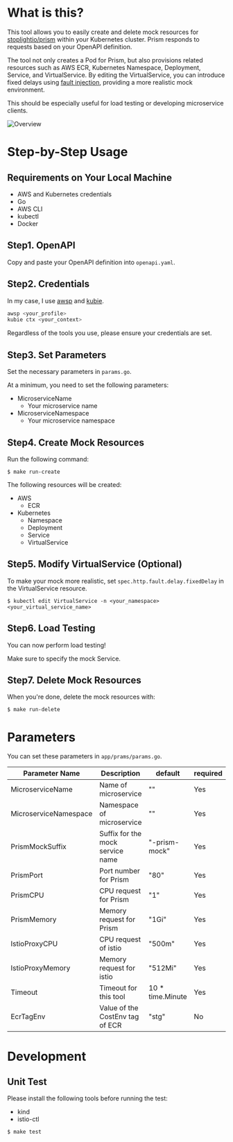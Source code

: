 # What is this?
This tool allows you to easily create and delete mock resources for [stoplightio/prism](https://github.com/stoplightio/prism) within your Kubernetes cluster. Prism responds to requests based on your OpenAPI definition.

The tool not only creates a Pod for Prism, but also provisions related resources such as AWS ECR, Kubernetes Namespace, Deployment, Service, and VirtualService. By editing the VirtualService, you can introduce fixed delays using [fault injection](https://istio.io/latest/docs/tasks/traffic-management/fault-injection/), providing a more realistic mock environment.

This should be especially useful for load testing or developing microservice clients.

![Overview](https://github.com/user-attachments/assets/0666cc59-160e-441e-8f90-b7f2ab2a602a)

# Step-by-Step Usage
## Requirements on Your Local Machine
- AWS and Kubernetes credentials
- Go
- AWS CLI
- kubectl
- Docker

## Step1. OpenAPI
Copy and paste your OpenAPI definition into `openapi.yaml`.

## Step2. Credentials
In my case, I use [awsp](https://github.com/johnnyopao/awsp) and [kubie](https://github.com/sbstp/kubie).

```bash
awsp <your_profile>
kubie ctx <your_context>
```

Regardless of the tools you use, please ensure your credentials are set.

## Step3. Set Parameters
Set the necessary parameters in `params.go`.

At a minimum, you need to set the following parameters:

- MicroserviceName
  - Your microservice name
- MicroserviceNamespace
  - Your microservice namespace

## Step4. Create Mock Resources
Run the following command:

```
$ make run-create
```

The following resources will be created:

- AWS
  - ECR
- Kubernetes
  - Namespace
  - Deployment
  - Service
  - VirtualService

## Step5. Modify VirtualService (Optional)
To make your mock more realistic, set `spec.http.fault.delay.fixedDelay` in the VirtualService resource.

```
$ kubectl edit VirtualService -n <your_namespace> <your_virtual_service_name>
```

## Step6. Load Testing
You can now perform load testing!

Make sure to specify the mock Service.

## Step7. Delete Mock Resources
When you're done, delete the mock resources with:

```
$ make run-delete
```

# Parameters
You can set these parameters in `app/prams/params.go`.

| Parameter Name                | Description                               | default                        | required |
|-------------------------------|-------------------------------------------|--------------------------------|----------|
| MicroserviceName              | Name of microservice                      | ""                             | Yes      |
| MicroserviceNamespace         | Namespace of microservice                 | ""                             | Yes      |
| PrismMockSuffix               | Suffix for the mock service name          | "-prism-mock"                  | Yes      |
| PrismPort                     | Port number for Prism                     | "80"                           | Yes      |
| PrismCPU                      | CPU request for Prism                     | "1"                            | Yes      |
| PrismMemory                   | Memory request for Prism                  | "1Gi"                          | Yes      |
| IstioProxyCPU                 | CPU request of istio                      | "500m"                         | Yes      |
| IstioProxyMemory              | Memory request for istio                  | "512Mi"                        | Yes      |
| Timeout                       | Timeout for this tool                     | 10 * time.Minute               | Yes      |
| EcrTagEnv                     | Value of the CostEnv tag of ECR           | "stg"                          | No       |

# Development
## Unit Test
Please install the following tools before running the test:

- kind
- istio-ctl

```
$ make test
```